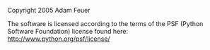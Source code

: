 Copyright 2005 Adam Feuer

The software is licensed according to the terms of the PSF (Python Software Foundation) license found here: http://www.python.org/psf/license/